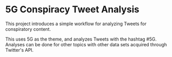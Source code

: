 # 5G Conspiracy Tweet Analysis

This project introduces a simple workflow for analyzing Tweets for conspiratory content.

This uses 5G as the theme, and analyzes Tweets with the hashtag #5G. Analyses can be done for other topics with other data sets acquired through Twitter's API.

